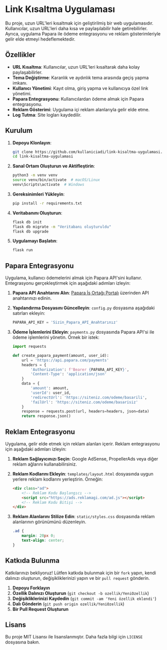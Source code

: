 # Link Kısaltma Uygulaması

Bu proje, uzun URL'leri kısaltmak için geliştirilmiş bir web uygulamasıdır. Kullanıcılar, uzun URL'leri daha kısa ve paylaşılabilir hale getirebilirler. Ayrıca, uygulama Papara ile ödeme entegrasyonu ve reklam gösterimleriyle gelir elde etmeyi hedeflemektedir.

## Özellikler

-   **URL Kısaltma**: Kullanıcılar, uzun URL'leri kısaltarak daha kolay paylaşabilirler.
-   **Tema Değiştirme**: Karanlık ve aydınlık tema arasında geçiş yapma imkanı.
-   **Kullanıcı Yönetimi**: Kayıt olma, giriş yapma ve kullanıcıya özel link yönetimi.
-   **Papara Entegrasyonu**: Kullanıcılardan ödeme almak için Papara entegrasyonu.
-   **Reklam Gösterimi**: Uygulama içi reklam alanlarıyla gelir elde etme.
-   **Log Tutma**: Site logları kaydedilir.

## Kurulum

1. **Depoyu Klonlayın**:

    ```bash
    git clone https://github.com/kullaniciadi/link-kisaltma-uygulamasi.git
    cd link-kisaltma-uygulamasi
    ```

2. **Sanal Ortam Oluşturun ve Aktifleştirin**:

    ```bash
    python3 -m venv venv
    source venv/bin/activate  # macOS/Linux
    venv\Scripts\activate  # Windows
    ```

3. **Gereksinimleri Yükleyin**:

    ```bash
    pip install -r requirements.txt
    ```

4. **Veritabanını Oluşturun**:

    ```bash
    flask db init
    flask db migrate -m "Veritabanı oluşturuldu"
    flask db upgrade
    ```

5. **Uygulamayı Başlatın**:

    ```bash
    flask run
    ```

## Papara Entegrasyonu

Uygulama, kullanıcı ödemelerini almak için Papara API'sini kullanır. Entegrasyonu gerçekleştirmek için aşağıdaki adımları izleyin:

1. **Papara API Anahtarını Alın**: [Papara İş Ortağı Portalı](https://merchant.papara.com/) üzerinden API anahtarınızı edinin.

2. **Yapılandırma Dosyasını Güncelleyin**: `config.py` dosyasına aşağıdaki satırları ekleyin:

    ```python
    PAPARA_API_KEY = 'Sizin_Papara_API_Anahtarınız'
    ```

3. **Ödeme İşlemlerini Ekleyin**: `payments.py` dosyasında Papara API'si ile ödeme işlemlerini yönetin. Örnek bir istek:

    ```python
    import requests

    def create_papara_payment(amount, user_id):
        url = 'https://api.papara.com/payments'
        headers = {
            'Authorization': f'Bearer {PAPARA_API_KEY}',
            'Content-Type': 'application/json'
        }
        data = {
            'amount': amount,
            'userId': user_id,
            'redirectUrl': 'https://siteniz.com/odeme/basarili',
            'failUrl': 'https://siteniz.com/odeme/basarisiz'
        }
        response = requests.post(url, headers=headers, json=data)
        return response.json()
    ```

## Reklam Entegrasyonu

Uygulama, gelir elde etmek için reklam alanları içerir. Reklam entegrasyonu için aşağıdaki adımları izleyin:

1. **Reklam Sağlayıcınızı Seçin**: Google AdSense, PropellerAds veya diğer reklam ağlarını kullanabilirsiniz.

2. **Reklam Kodlarını Ekleyin**: `templates/layout.html` dosyasında uygun yerlere reklam kodlarını yerleştirin. Örneğin:

    ```html
    <div class="ad">
        <!-- Reklam Kodu Başlangıcı -->
        <script src="https://ads.reklamagi.com/ad.js"></script>
        <!-- Reklam Kodu Bitişi -->
    </div>
    ```

3. **Reklam Alanlarını Stilize Edin**: `static/styles.css` dosyasında reklam alanlarının görünümünü düzenleyin.

    ```css
    .ad {
        margin: 20px 0;
        text-align: center;
    }
    ```

## Katkıda Bulunma

Katkılarınızı bekliyoruz! Lütfen katkıda bulunmak için bir `fork` yapın, kendi dalınızı oluşturun, değişikliklerinizi yapın ve bir `pull request` gönderin.

1. **Depoyu Forklayın**
2. **Özellik Dalınızı Oluşturun** (`git checkout -b ozellik/YeniOzellik`)
3. **Değişikliklerinizi Kaydedin** (`git commit -am 'Yeni özellik eklendi'`)
4. **Dalı Gönderin** (`git push origin ozellik/YeniOzellik`)
5. **Bir Pull Request Oluşturun**

## Lisans

Bu proje MIT Lisansı ile lisanslanmıştır. Daha fazla bilgi için `LICENSE` dosyasına bakın.
